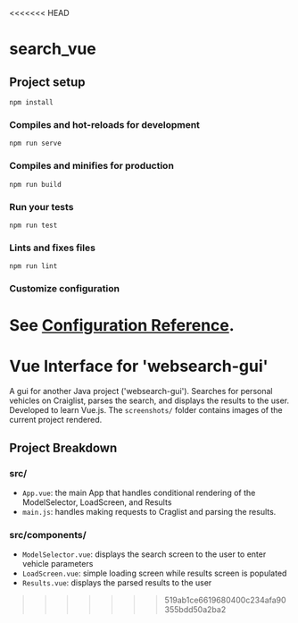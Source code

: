 <<<<<<< HEAD
# search_vue

## Project setup
```
npm install
```

### Compiles and hot-reloads for development
```
npm run serve
```

### Compiles and minifies for production
```
npm run build
```

### Run your tests
```
npm run test
```

### Lints and fixes files
```
npm run lint
```

### Customize configuration
See [Configuration Reference](https://cli.vuejs.org/config/).
=======
# Vue Interface for 'websearch-gui'
A gui for another Java project ('websearch-gui'). Searches for personal vehicles on Craiglist, parses the search, and displays the results to the user. Developed to learn Vue.js. The `screenshots/` folder contains images of the current project rendered.

## Project Breakdown
### src/
* `App.vue`: the main App that handles conditional rendering of the ModelSelector, LoadScreen, and Results
* `main.js`: handles making requests to Craglist and parsing the results.
### src/components/
* `ModelSelector.vue`: displays the search screen to the user to enter vehicle parameters
* `LoadScreen.vue`: simple loading screen while results screen is populated
* `Results.vue`: displays the parsed results to the user
>>>>>>> 519ab1ce6619680400c234afa90355bdd50a2ba2
